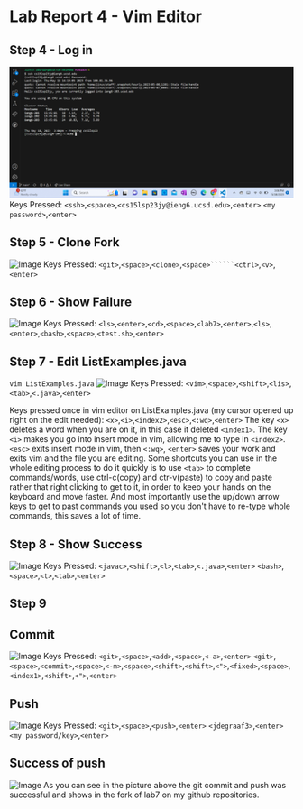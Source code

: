 # Lab Report 4 - Vim Editor
## Step 4 - Log in
![Image](Step4.png)
Keys Pressed:
```<ssh>```,```<space>```,```<cs15lsp23jy@ieng6.ucsd.edu>```,```<enter>```
```<my password>```,```<enter>```

## Step 5 - Clone Fork
![Image](Step5.png)
Keys Pressed:
```<git>```,```<space>```,```<clone>```,```<space>``````<ctrl>```,```<v>```,```<enter>```

## Step 6 - Show Failure
![Image](Step6.png)
Keys Pressed:
```<ls>```,```<enter>```,```<cd>```,```<space>```,```<lab7>```,```<enter>```,```<ls>```,```<enter>```,```<bash>```,```<space>```,```<test.sh>```,```<enter>```

## Step 7 - Edit ListExamples.java
```vim ListExamples.java```
![Image](Step7.png)
Keys Pressed:
```<vim>```,```<space>```,```<shift>```,```<lis>```,```<tab>```,```<.java>```,```<enter>```

Keys pressed once in vim editor on ListExamples.java (my cursor opened up right on the edit needed):
```<x>```,```<i>```,```<index2>```,```<esc>```,```<:wq>```,```<enter>```
The key ```<x>``` deletes a word when you are on it, in this case it deleted ```<index1>```. The key ```<i>``` makes you go into insert mode in vim, allowing me to type in ```<index2>```. ```<esc>``` exits insert mode in vim, then ```<:wq>```, ```<enter>``` saves your work and exits vim and the file you are editing. Some shortcuts you can use in the whole editing process to do it quickly is to use ```<tab>``` to complete commands/words, use ctrl-c(copy) and ctr-v(paste) to copy and paste rather that right clicking to get to it, in order to keeo your hands on the keyboard and move faster. And most importantly use the up/down arrow keys to get to past commands you used so you don't have to re-type whole commands, this saves a lot of time.

## Step 8 - Show Success
![Image](Step8.png)
Keys Pressed:
```<javac>```,```<shift>```,```<l>```,```<tab>```,```<.java>```,```<enter>```
```<bash>```,```<space>```,```<t>```,```<tab>```,```<enter>```

## Step 9
## Commit
![Image](GitCommitLab7.png)
Keys Pressed:
```<git>```,```<space>```,```<add>```,```<space>```,```<-a>```,```<enter>```
```<git>```,```<space>```,```<commit>```,```<space>```,```<-m>```,```<space>```,```<shift>```,```<shift>```,```<">```,```<fixed>```,```<space>```,```<index1>```,```<shift>```,```<">```,```<enter>```

## Push
![Image](GitPushLab7.png)
Keys Pressed:
```<git>```,```<space>```,```<push>```,```<enter>```
```<jdegraaf3>```,```<enter>```
```<my password/key>```,```<enter>```

## Success of push
![Image](GitSuccess.png)
As you can see in the picture above the git commit and push was successful and shows in the fork of lab7 on my github repositories.
